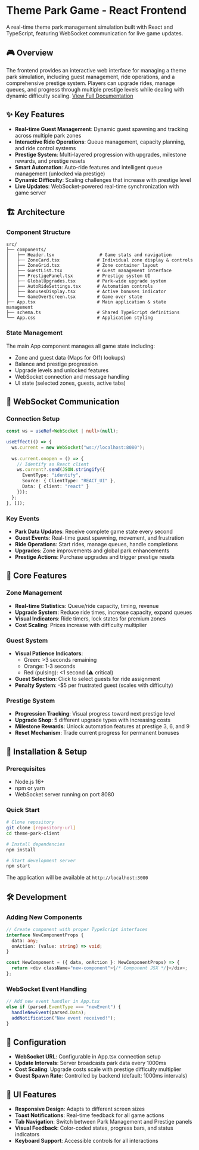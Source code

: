 # Theme Park Game - React Frontend

A real-time theme park management simulation built with React and TypeScript, featuring WebSocket communication for live game updates.

## 🎮 Overview

The frontend provides an interactive web interface for managing a theme park simulation, including guest management, ride operations, and a comprehensive prestige system. Players can upgrade rides, manage queues, and progress through multiple prestige levels while dealing with dynamic difficulty scaling.
[View Full Documentation](./Unreal%20Engine%20Rollercoaster%20Simulation-070825-193924.pdf)
## ✨ Key Features

- **Real-time Guest Management**: Dynamic guest spawning and tracking across multiple park zones
- **Interactive Ride Operations**: Queue management, capacity planning, and ride control systems  
- **Prestige System**: Multi-layered progression with upgrades, milestone rewards, and prestige resets
- **Smart Automation**: Auto-ride features and intelligent queue management (unlocked via prestige)
- **Dynamic Difficulty**: Scaling challenges that increase with prestige level
- **Live Updates**: WebSocket-powered real-time synchronization with game server

## 🏗️ Architecture

### Component Structure
```
src/
├── components/
│   ├── Header.tsx                 # Game stats and navigation
│   ├── ZoneCard.tsx              # Individual zone display & controls
│   ├── ZoneGrid.tsx              # Zone container layout
│   ├── GuestList.tsx             # Guest management interface
│   ├── PrestigePanel.tsx         # Prestige system UI
│   ├── GlobalUpgrades.tsx        # Park-wide upgrade system
│   ├── AutoRideSettings.tsx      # Automation controls
│   ├── BonusesDisplay.tsx        # Active bonuses indicator
│   └── GameOverScreen.tsx        # Game over state
├── App.tsx                       # Main application & state management
├── schema.ts                     # Shared TypeScript definitions
└── App.css                       # Application styling
```

### State Management
The main App component manages all game state including:
- Zone and guest data (Maps for O(1) lookups)
- Balance and prestige progression
- Upgrade levels and unlocked features
- WebSocket connection and message handling
- UI state (selected zones, guests, active tabs)

## 🔌 WebSocket Communication

### Connection Setup
```typescript
const ws = useRef<WebSocket | null>(null);

useEffect(() => {
  ws.current = new WebSocket("ws://localhost:8080");
  
  ws.current.onopen = () => {
    // Identify as React client
    ws.current?.send(JSON.stringify({
      EventType: "identify",
      Source: { ClientType: "REACT_UI" },
      Data: { client: "react" }
    }));
  };
}, []);
```

### Key Events
- **Park Data Updates**: Receive complete game state every second
- **Guest Events**: Real-time guest spawning, movement, and frustration
- **Ride Operations**: Start rides, manage queues, handle completions
- **Upgrades**: Zone improvements and global park enhancements
- **Prestige Actions**: Purchase upgrades and trigger prestige resets

## 🎯 Core Features

### Zone Management
- **Real-time Statistics**: Queue/ride capacity, timing, revenue
- **Upgrade System**: Reduce ride times, increase capacity, expand queues
- **Visual Indicators**: Ride timers, lock states for premium zones
- **Cost Scaling**: Prices increase with difficulty multiplier

### Guest System
- **Visual Patience Indicators**: 
  - Green: >3 seconds remaining
  - Orange: 1-3 seconds  
  - Red (pulsing): <1 second (⚠ critical)
- **Guest Selection**: Click to select guests for ride assignment
- **Penalty System**: -$5 per frustrated guest (scales with difficulty)

### Prestige System
- **Progression Tracking**: Visual progress toward next prestige level
- **Upgrade Shop**: 5 different upgrade types with increasing costs
- **Milestone Rewards**: Unlock automation features at prestige 3, 6, and 9
- **Reset Mechanism**: Trade current progress for permanent bonuses

## 🚀 Installation & Setup

### Prerequisites
- Node.js 16+
- npm or yarn
- WebSocket server running on port 8080

### Quick Start
```bash
# Clone repository
git clone [repository-url]
cd theme-park-client

# Install dependencies
npm install

# Start development server
npm start
```

The application will be available at `http://localhost:3000`

## 🛠️ Development

### Adding New Components
```typescript
// Create component with proper TypeScript interfaces
interface NewComponentProps {
  data: any;
  onAction: (value: string) => void;
}

const NewComponent = ({ data, onAction }: NewComponentProps) => {
  return <div className="new-component">{/* Component JSX */}</div>;
};
```

### WebSocket Event Handling
```typescript
// Add new event handler in App.tsx
else if (parsed.EventType === "newEvent") {
  handleNewEvent(parsed.Data);
  addNotification("New event received!");
}
```

## 🔧 Configuration

- **WebSocket URL**: Configurable in App.tsx connection setup
- **Update Intervals**: Server broadcasts park data every 1000ms
- **Cost Scaling**: Upgrade costs scale with prestige difficulty multiplier
- **Guest Spawn Rate**: Controlled by backend (default: 1000ms intervals)

## 📱 UI Features

- **Responsive Design**: Adapts to different screen sizes
- **Toast Notifications**: Real-time feedback for all game actions  
- **Tab Navigation**: Switch between Park Management and Prestige panels
- **Visual Feedback**: Color-coded states, progress bars, and status indicators
- **Keyboard Support**: Accessible controls for all interactions
